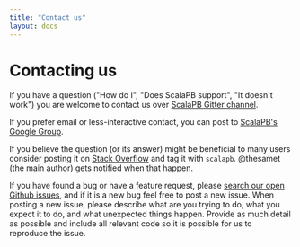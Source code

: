 ```yaml
---
title: "Contact us"
layout: docs
---
```


# Contacting us

If you have a question ("How do I", "Does ScalaPB support", "It doesn't work")
you are welcome to contact us over [ScalaPB Gitter channel](https://gitter.im/ScalaPB/community).

If you prefer email or less-interactive contact, you can post to [ScalaPB's
Google Group](https://groups.google.com/forum/?nomobile=true#!forum/scalapb).

If you believe the question (or its answer) might be beneficial to many users
consider posting it on [Stack Overflow](https://stackoverflow.com) and tag it
with `scalapb`. @thesamet (the main author) gets notified when that happen.

If you have found a bug or have a feature request, please
[search our open Github issues](https://github.com/scalapb/ScalaPB/issues),
and if it is a new bug feel free to post a new issue. When posting a new
issue, please describe what are you trying to do, what you expect it to do,
and what unexpected things happen. Provide as much detail as possible and
include all relevant code so it is possible for us to reproduce the issue.
